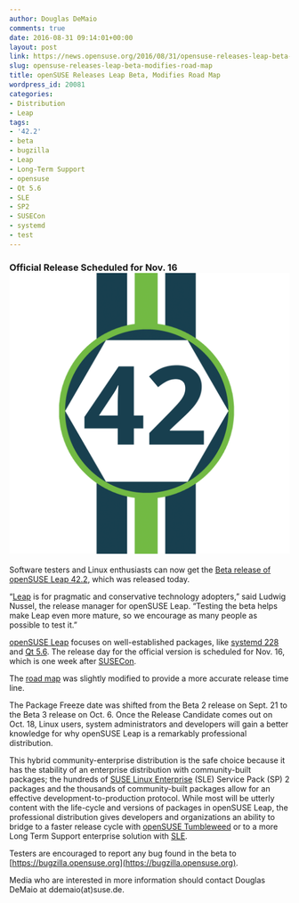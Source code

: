 ```yaml
---
author: Douglas DeMaio
comments: true
date: 2016-08-31 09:14:01+00:00
layout: post
link: https://news.opensuse.org/2016/08/31/opensuse-releases-leap-beta-modifies-road-map/
slug: opensuse-releases-leap-beta-modifies-road-map
title: openSUSE Releases Leap Beta, Modifies Road Map
wordpress_id: 20081
categories:
- Distribution
- Leap
tags:
- '42.2'
- beta
- bugzilla
- Leap
- Long-Term Support
- opensuse
- Qt 5.6
- SLE
- SP2
- SUSECon
- systemd
- test
---
```


### **Official Release Scheduled for Nov. 16![42 copy](/wp-content/uploads/2016/08/42-copy.png)**


Software testers and Linux enthusiasts can now get the [Beta release of openSUSE Leap 42.2](//bit.ly/1iOyl2T), which was released today.

“[Leap](https://en.opensuse.org/Portal:Leap) is for pragmatic and conservative technology adopters,” said Ludwig Nussel, the release manager for openSUSE Leap. “Testing the beta helps make Leap even more mature, so we encourage as many people as possible to test it.”

[openSUSE Leap](https://en.opensuse.org/Portal:Leap) focuses on well-established packages, like [systemd 228](https://www.freedesktop.org/wiki/Software/systemd/) and [Qt 5.6](https://wiki.qt.io/Qt_5.6_Release). The release day for the official version is scheduled for Nov. 16, which is one week after [SUSECon](//www.susecon.com/).

The [road map](https://en.opensuse.org/openSUSE:Roadmap) was slightly modified to provide a more accurate release time line.

The Package Freeze date was shifted from the Beta 2 release on Sept. 21 to the Beta 3 release on Oct. 6. Once the Release Candidate comes out on Oct. 18, Linux users, system administrators and developers will gain a better knowledge for why openSUSE Leap is a remarkably professional distribution.

This hybrid community-enterprise distribution is the safe choice because it has the stability of an enterprise distribution with community-built packages; the hundreds of [SUSE Linux Enterprise](https://www.suse.com/promo/sle) (SLE) Service Pack (SP) 2 packages and the thousands of community-built packages allow for an effective development-to-production protocol. While most will be utterly content with the life-cycle and versions of packages in openSUSE Leap, the professional distribution gives developers and organizations an ability to bridge to a faster release cycle with [openSUSE Tumbleweed](https://en.opensuse.org/Portal:Tumbleweed) or to a more Long Term Support enterprise solution with [SLE](https://www.suse.com/promo/sle).

Testers are encouraged to report any bug found in the beta to [https://bugzilla.opensuse.org](https://bugzilla.opensuse.org).

Media who are interested in more information should contact Douglas DeMaio at ddemaio(at)suse.de.
